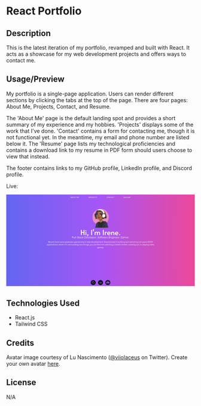 # React Portfolio

## Description

This is the latest iteration of my portfolio, revamped and built with React. It acts as a showcase for my web development projects and offers ways to contact me.

## Usage/Preview

My portfolio is a single-page application. Users can render different sections by clicking the tabs at the top of the page. There are four pages: About Me, Projects, Contact, and Resume. 

The 'About Me' page is the default landing spot and provides a short summary of my experience and my hobbies. 'Projects' displays some of the work that I've done. 'Contact' contains a form for contacting me, though it is not functional yet. In the meantime, my email and phone number are listed below it. The 'Resume' page lists my technological proficiencies and contains a download link to my resume in PDF form should users choose to view that instead.

The footer contains links to my GitHub profile, LinkedIn profile, and Discord profile.

Live:

![Screenshot of portfolio landing, including avatar and short description](./public/screenshot.jpg)

## Technologies Used
* React.js
* Tailwind CSS

## Credits

Avatar image courtesy of Lu Nascimento ([@viiolaceus](https://twitter.com/viiolaceus) on Twitter). Create your own avatar [here](https://picrew.me/image_maker/112842).

## License

N/A
